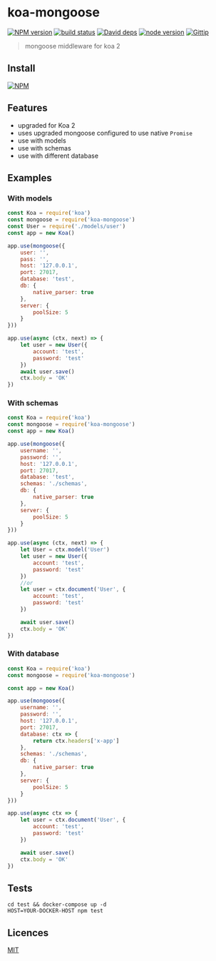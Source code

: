 # koa-mongoose

[![NPM version][npm-image]][npm-url]
[![build status][travis-image]][travis-url]
[![David deps][david-image]][david-url]
[![node version][node-image]][node-url]
[![Gittip][gittip-image]][gittip-url]

[npm-image]: https://img.shields.io/npm/v/koa-mongoose.svg?style=flat-square
[npm-url]: https://npmjs.org/package/koa-mongoose
[travis-image]: https://travis-ci.org/Jackong/koa-mongoose.svg?branch=master
[travis-url]: https://travis-ci.org/Jackong/koa-mongoose
[david-image]: https://img.shields.io/david/Jackong/koa-mongoose.svg?style=flat-square
[david-url]: https://david-dm.org/Jackong/koa-mongoose
[node-image]: https://img.shields.io/badge/node.js-%3E=_0.11-green.svg?style=flat-square
[node-url]: http://nodejs.org/download/
[gittip-image]: https://img.shields.io/gratipay/Jackong.svg
[gittip-url]: https://gratipay.com/~Jackong

> mongoose middleware for koa 2

## Install

[![NPM](https://nodei.co/npm/koa-mongoose.png?downloads=true)](https://nodei.co/npm/koa-mongoose/)

## Features
* upgraded for Koa 2
* uses upgraded mongoose configured to use native `Promise`
* use with models
* use with schemas
* use with different database


## Examples

### With models

```js
const Koa = require('koa')
const mongoose = require('koa-mongoose')
const User = require('./models/user')
const app = new Koa()

app.use(mongoose({
    user: '',
    pass: '',
    host: '127.0.0.1',
    port: 27017,
    database: 'test',
    db: {
        native_parser: true
    },
    server: {
        poolSize: 5
    }
}))

app.use(async (ctx, next) => {
    let user = new User({
        account: 'test',
        password: 'test'
    })
    await user.save()
    ctx.body = 'OK'
})

```

### With schemas

```js
const Koa = require('koa')
const mongoose = require('koa-mongoose')
const app = new Koa()

app.use(mongoose({
    username: '',
    password: '',
    host: '127.0.0.1',
    port: 27017,
    database: 'test',
    schemas: './schemas',
    db: {
        native_parser: true
    },
    server: {
        poolSize: 5
    }
}))

app.use(async (ctx, next) => {
    let User = ctx.model('User')
    let user = new User({
        account: 'test',
        password: 'test'
    })
    //or
    let user = ctx.document('User', {
        account: 'test',
        password: 'test'
    })

    await user.save()
    ctx.body = 'OK'
})
```

### With database
```js
const Koa = require('koa')
const mongoose = require('koa-mongoose')

const app = new Koa()

app.use(mongoose({
    username: '',
    password: '',
    host: '127.0.0.1',
    port: 27017,
    database: ctx => {
        return ctx.headers['x-app']
    },
    schemas: './schemas',
    db: {
        native_parser: true
    },
    server: {
        poolSize: 5
    }
}))

app.use(async ctx => {
    let user = ctx.document('User', {
        account: 'test',
        password: 'test'
    })

    await user.save()
    ctx.body = 'OK'
})
```

## Tests
```shell
cd test && docker-compose up -d
HOST=YOUR-DOCKER-HOST npm test
```

## Licences

[MIT](LICENSE)
